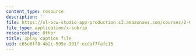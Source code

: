 ```yaml
---
content_type: resource
description: ''
file: https://ol-ocw-studio-app-production.s3.amazonaws.com/courses/2-003sc-engineering-dynamics-fall-2011/c65e0ff84b2c595e991fecdaf7fafc15_jROTMB142T0.vtt
file_type: application/x-subrip
resourcetype: Other
title: 3play caption file
uid: c65e0ff8-4b2c-595e-991f-ecdaf7fafc15
---
```

